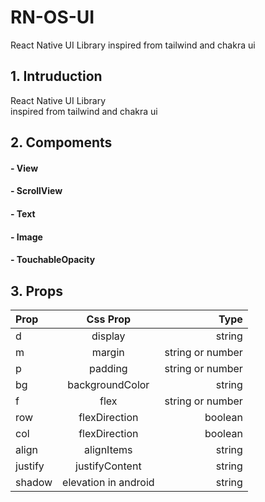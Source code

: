 # RN-OS-UI
React Native UI Library
inspired from tailwind and chakra ui


## **1. Intruduction**
React Native UI Library<br/>
inspired from tailwind and chakra ui


## **2. Compoments**
#### - View
#### - ScrollView
#### - Text
#### - Image
#### - TouchableOpacity


## **3. Props**
|Prop|Css Prop|Type| 
|:---|:---:|---:| 
|d|display|string| 
|m|margin|string or number| 
|p|padding|string or number| 
|bg|backgroundColor|string|
|f|flex|string or number|
|row|flexDirection|boolean|
|col|flexDirection|boolean|
|align|alignItems|string|
|justify|justifyContent|string|
|shadow|elevation in android|string|

